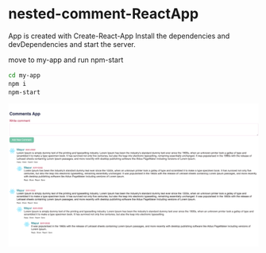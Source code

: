 # nested-comment-ReactApp


App is created with Create-React-App
Install the dependencies and devDependencies and start the server.

move to my-app and run npm-start
```sh
cd my-app
npm i
npm-start
```

![alt text](demo.png)
